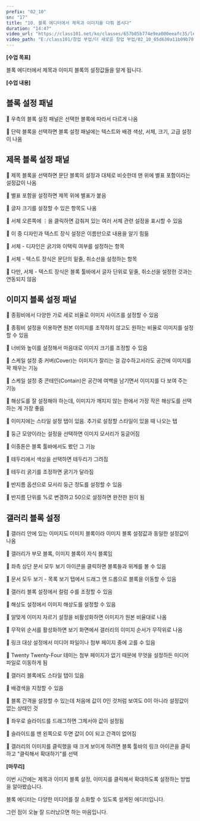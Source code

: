 ```yaml
---
prefix: "02_10"
sn: "17"
title: "10. 블록 에디터에서 제목과 이미지를 다뤄 봅시다"
duration: "14:47"
video_url: "https://class101.net/ko/classes/657b05b774e9ea000eeafc35/lectures/65d630a11b09b7000e7e9a3d"
video_path: "E:/class101/창업 부업/더 새로운 창업 부업/02_10_65d630a11b09b7000e7e9a3d.mp4"
---
```


**[수업 목표]**

블록 에디터에서 제목과 이미지 블록의 설정값들을 알게 됩니다.

**[수업 내용]**

## 블록 설정 패널

📌 우측의 블록 설정 패널은 선택한 블록에 따라서 다르게 나옴

📌 단락 블록을 선택하면 블록 설정 패널에는 텍스트와 배경 색상, 서체, 크기, 고급 설정이 나옴

## 제목 블록 설정 패널

📌 제목 블록을 선택하면 문단 블록의 설정과 대체로 비슷한데 맨 위에 별표 포함이라는 설정값이 나옴

📌 별표 포함을 설정하면 제목 위에 별표가 붙음

📌 글자 크기를 설정할 수 있은 항목도 나옴

📌 서체 오른쪽에 ⋮을 클릭하면 감춰져 있는 여러 서체 관련 설정을 표시할 수 있음

📌 이 중 디자인과 텍스트 장식 설정은 이름만으로 내용을 알기 힘듦

📌 서체 - 디자인은 굵기와 이택릭 여부를 설정하는 항목

📌 서체 - 텍스트 장식은 문단의 밑줄, 취소선을 설정하는 항목

📌 다만, 서체 - 텍스트 장식은 블록 툴바에서 글자 단위로 밑줄, 취소선을 설정한 것과는 연동되지 않음

## 이미지 블록 설정 패널

📌 종횡비에서 다양한 가로 세로 비율로 이미지 사이즈를 설정할 수 있음

📌 종횡비 설정을 이용하면 원본 이미지를 조작하지 않고도 원하는 비율로 이미지를 설정할 수 있음

📌 너비와 높이를 설정해서 마음대로 이미지 크기를 조정할 수 있음

📌 스케일 설정 중 커버(Cover)는 이미지가 잘리는 걸 감수하고서라도 공간에 이미지를 꽉 채우는 기능

📌 스케일 설정 중 콘테인(Contain)은 공간에 여백을 남기면서 이미지를 다 보여 주는 기능

📌 해상도를 잘 설정해야 하는데, 이미지가 깨지지 않는 한에서 가장 작은 해상도를 선택하는 게 가장 좋음

📌 이미지에는 스타일 설정 탭이 있음. 추가로 설정할 스타일이 있을 때 나오는 탭

📌 둥근 모양이라는 설정을 선택하면 이미지 모서리가 둥글어짐

📌 이중톤은 블록 툴바에서도 봤던 그 기능

📌 테두리에서 색상을 선택하면 테두리가 그려짐

📌 테두리 굵기를 조정하면 굵기가 달라짐

📌 반지름 옵션으로 모서리 둥근 정도를 설정할 수 있음

📌 반지름 단위를 %로 변경하고 50으로 설정하면 완전한 원이 됨

## 갤러리 블록 설정

📌 갤러리 안에 있는 이미지도 이미지 블록이라 이미지 블록 설정값과 동일한 설정값이 나옴

📌 갤러리가 부모 블록, 이미지 블록이 자식 블록임

📌 좌측 상단 문서 모두 보기 아이콘을 클릭하면 블록들과 위계를 볼 수 있음

📌 문서 모두 보기 - 목록 보기 탭에서 드래그 앤 드롭으로 블록을 이동할 수 있음

📌 갤러리 블록 설정에서 컬럼 수를 조정할 수 있음

📌 해상도 설정에서 이미지 해상도를 설정할 수 있음

📌 알맞게 이미지 자르기 설정을 비활성화하면 이미지가 원본 비율대로 나옴

📌 무작위 순서를 활성화하면 보기 화면에서 갤러리의 이미지 순서가 무작위로 나옴

📌 링크 대상 설정에서 미디어 파일이나 첨부 페이지 중에 고를 수 있음

📌 Twenty Twenty-Four 테미는 첨부 페이지가 없기 때문에 무엇을 설정하든 미디어 파일로 이동하게 됨

📌 갤러리 블록에도 스타일 탭이 있음

📌 배경색을 지정할 수 있음

📌 블록 간격을 설정할 수 있는데 처음에 값이 0인 것처럼 보여도 0이 아니라 설정값이 없는 상태인 것

📌 좌우로 슬라이드를 드래그하면 그제서야 값이 설정됨

📌 슬라이드를 맨 왼쪽으로 두면 값이 0이 되고 간격이 없어짐

📌 갤러리의 이미지를 클릭했을 때 크게 보이게 하려면 블록 툴바의 링크 아이콘을 클릭하고 "클릭해서 확대하기"를 선택

**[마무리]**

이번 시간에는 제목과 이미지 블록 설정, 이미지를 클릭해서 확대하도록 설정하는 방법을 알아봤습니다.

블록 에디터는 다양한 미디어를 잘 소화할 수 있도록 설계된 에디터입니다.

그런 점이 오늘 잘 드러났으면 하는 마음입니다.
